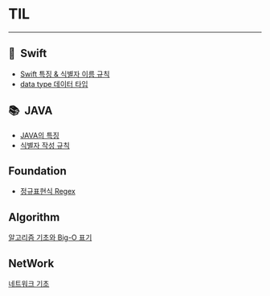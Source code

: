 # **TIL**
---------

##  📖  **Swift**

- [Swift 특징 & 식별자 이름 규칙 ](https://github.com/elenaseo05/TIL/tree/main/Swift/Swift_base)
- [data type 데이터 타입 ](https://github.com/elenaseo05/TIL/tree/main/Swift/Syntax)

##  📚  **JAVA**

- [JAVA의 특징]()
- [식별자 작성 규칙](https://github.com/elenaseo05/TIL/tree/main/JAVA/Java_base)


## **Foundation**

- [정규표현식 Regex](https://github.com/elenaseo05/TIL/tree/main/Foundation/Regular%20expression%20(regex))


## **Algorithm**

[알고리즘 기초와 Big-O 표기 ](https://github.com/elenaseo05/TIL/tree/main/Algorithm)


## **NetWork**

[네트워크 기초](https://github.com/elenaseo05/TIL/tree/main/%20NetWork)
